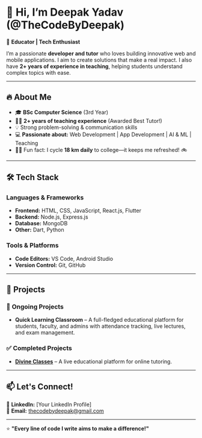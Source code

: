 # 👋 Hi, I’m Deepak Yadav (@TheCodeByDeepak)  

🚀 **Educator | Tech Enthusiast**  

I’m a passionate **developer and tutor** who loves building innovative web and mobile applications.
I aim to create solutions that make a real impact. 
I also have **2+ years of experience in teaching**, helping students understand complex topics with ease.  

---  

## 🔥 About Me  

- 🎓 **BSc Computer Science** (3rd Year)  
- 👨‍🏫 **2+ years of teaching experience** (Awarded Best Tutor!)  
- 💡 Strong problem-solving & communication skills  
- 💻 **Passionate about:** Web Development | App Development | AI & ML | Teaching  
- 🚴‍♂️ Fun fact: I cycle **18 km daily** to college—it keeps me refreshed! 🚲  

---

## 🛠️ Tech Stack  

### **Languages & Frameworks**  
- **Frontend:** HTML, CSS, JavaScript, React.js, Flutter  
- **Backend:** Node.js, Express.js  
- **Database:** MongoDB 
- **Other:** Dart, Python

### **Tools & Platforms**  
- **Code Editors:** VS Code, Android Studio  
- **Version Control:** Git, GitHub  


---

## 🚀 Projects  

### 🎯 **Ongoing Projects**  
- **Quick Learning Classroom** – A full-fledged educational platform for students, faculty, and admins with attendance tracking, live lectures, and exam management.  

### ✅ **Completed Projects**  
- **[Divine Classes](https://divineclasses.org/)** – A live educational platform for online tutoring.  

---

## 📫 Let's Connect!  

🔗 **LinkedIn:** [Your LinkedIn Profile]  
📧 **Email:** thecodebydeepak@gmail.com  


---

⭐ **"Every line of code I write aims to make a difference!"**  

